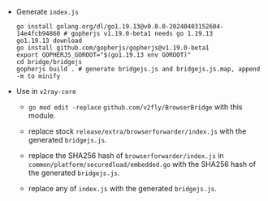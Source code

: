 - Generate `index.js`

  ```shell
  go install golang.org/dl/go1.19.13@v0.0.0-20240403152604-14e4fcb94860 # gopherjs v1.19.0-beta1 needs go 1.19.13
  go1.19.13 download
  go install github.com/gopherjs/gopherjs@v1.19.0-beta1
  export GOPHERJS_GOROOT="$(go1.19.13 env GOROOT)"
  cd bridge/bridgejs
  gopherjs build . # generate bridgejs.js and bridgejs.js.map, append -m to minify
  ```

- Use in `v2ray-core`

  - `go mod edit -replace` `github.com/v2fly/BrowserBridge` with this module.

  - replace stock `release/extra/browserforwarder/index.js` with the generated `bridgejs.js`.

  - replace the SHA256 hash of `browserforwarder/index.js` in `common/platform/securedload/embedded.go` with the SHA256 hash of the generated `bridgejs.js`.

  - replace any of `index.js` with the generated `bridgejs.js`.